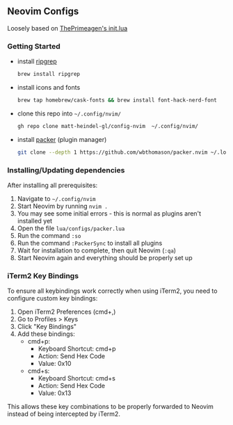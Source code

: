 ## Neovim Configs

Loosely based on [ThePrimeagen's init.lua](https://github.com/ThePrimeagen/init.lua)

### Getting Started

- install [ripgrep](https://github.com/BurntSushi/ripgrep)

  ```bash
  brew install ripgrep
  ```

- install icons and fonts

  ```bash
  brew tap homebrew/cask-fonts && brew install font-hack-nerd-font
  ```

- clone this repo into `~/.config/nvim/`

  ```bash
  gh repo clone matt-heindel-gl/config-nvim  ~/.config/nvim/
  ```

- install [packer](https://github.com/wbthomason/packer.nvim) (plugin manager)

  ```bash
  git clone --depth 1 https://github.com/wbthomason/packer.nvim ~/.local/share/nvim/site/pack/packer/start/packer.nvim
  ```

### Installing/Updating dependencies

After installing all prerequisites:

1. Navigate to `~/.config/nvim`
1. Start Neovim by running `nvim .`
1. You may see some initial errors - this is normal as plugins aren't installed yet
1. Open the file `lua/configs/packer.lua`
1. Run the command `:so`
1. Run the command `:PackerSync` to install all plugins
1. Wait for installation to complete, then quit Neovim (`:qa`)
1. Start Neovim again and everything should be properly set up

### iTerm2 Key Bindings

To ensure all keybindings work correctly when using iTerm2, you need to configure custom key bindings:

1. Open iTerm2 Preferences (cmd+,)
2. Go to Profiles > Keys
3. Click "Key Bindings"
4. Add these bindings:
   - cmd+p:
     - Keyboard Shortcut: cmd+p
     - Action: Send Hex Code
     - Value: 0x10
   - cmd+s:
     - Keyboard Shortcut: cmd+s
     - Action: Send Hex Code
     - Value: 0x13

This allows these key combinations to be properly forwarded to Neovim instead of being intercepted by iTerm2.
